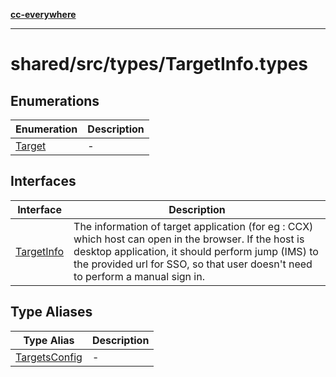 [**cc-everywhere**](../../../../index.md)

***

# shared/src/types/TargetInfo.types

## Enumerations

| Enumeration | Description |
| ------ | ------ |
| [Target](enumerations/target.md) | - |

## Interfaces

| Interface | Description |
| ------ | ------ |
| [TargetInfo](interfaces/target-info.md) | The information of target application (for eg : CCX) which host can open in the browser. If the host is desktop application, it should perform jump (IMS) to the provided url for SSO, so that user doesn't need to perform a manual sign in. |

## Type Aliases

| Type Alias | Description |
| ------ | ------ |
| [TargetsConfig](type-aliases/targets-config.md) | - |
